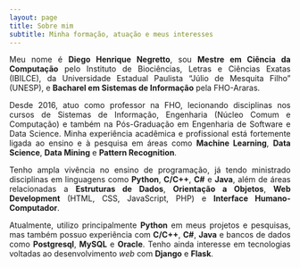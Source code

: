 ```yaml
---
layout: page
title: Sobre mim
subtitle: Minha formação, atuação e meus interesses
---
```


<div style="text-align: justify"> Meu nome é <b>Diego Henrique Negretto</b>, sou <b>Mestre em Ciência da Computação</b> pelo Instituto de Biociências, Letras e Ciências Exatas (IBILCE), da Universidade Estadual Paulista “Júlio de Mesquita Filho” (UNESP), e <b>Bacharel em Sistemas de Informação</b> pela FHO-Araras.

Desde 2016, atuo como professor na FHO, lecionando disciplinas nos cursos de Sistemas de Informação, Engenharia (Núcleo Comum e Computação) e também na Pós-Graduação em Engenharia de Software e Data Science. Minha experiência acadêmica e profissional está fortemente ligada ao ensino e à pesquisa em áreas como <b>Machine Learning</b>, <b>Data Science</b>, <b>Data Mining</b> e <b>Pattern Recognition</b>.

Tenho ampla vivência no ensino de programação, já tendo ministrado disciplinas em linguagens como <b>Python</b>, <b>C/C++</b>, <b>C#</b> e <b>Java</b>, além de áreas relacionadas a <b>Estruturas de Dados</b>, <b>Orientação a Objetos</b>, <b>Web Development</b> (HTML, CSS, JavaScript, PHP) e <b>Interface Humano-Computador</b>.

Atualmente, utilizo principalmente <b>Python</b> em meus projetos e pesquisas, mas também possuo experiência com <b>C/C++</b>, <b>C#</b>, <b>Java</b> e bancos de dados como <b>Postgresql</b>, <b>MySQL</b> e <b>Oracle</b>. Tenho ainda interesse em tecnologias voltadas ao desenvolvimento <i>web </i> com <b>Django</b> e <b>Flask</b>.

</div>